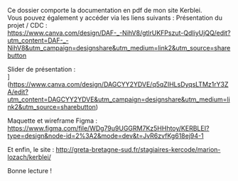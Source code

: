 Ce dossier comporte la documentation en pdf de mon site Kerblei.  
Vous pouvez également y accéder via les liens suivants :
Présentation du projet / CDC :  
https://www.canva.com/design/DAF-_-NihV8/gtlrUKFPszut-QdIiyUjQQ/edit?utm_content=DAF-_-NihV8&utm_campaign=designshare&utm_medium=link2&utm_source=sharebutton  

Slider de présentation :  
](https://www.canva.com/design/DAGCYY2YDVE/q5qZIHLsDyqsLTMz1rY3ZA/edit?utm_content=DAGCYY2YDVE&utm_campaign=designshare&utm_medium=link2&utm_source=sharebutton)  

Maquette et wireframe Figma :  
https://www.figma.com/file/WDg79u9UGGRM7Kz5HHhtoy/KERBLEI?type=design&node-id=2%3A2&mode=dev&t=JvR6zvfKg618ej94-1  

Et enfin, le site : 
http://greta-bretagne-sud.fr/stagiaires-kercode/marion-lozach/kerblei/  

Bonne lecture !
